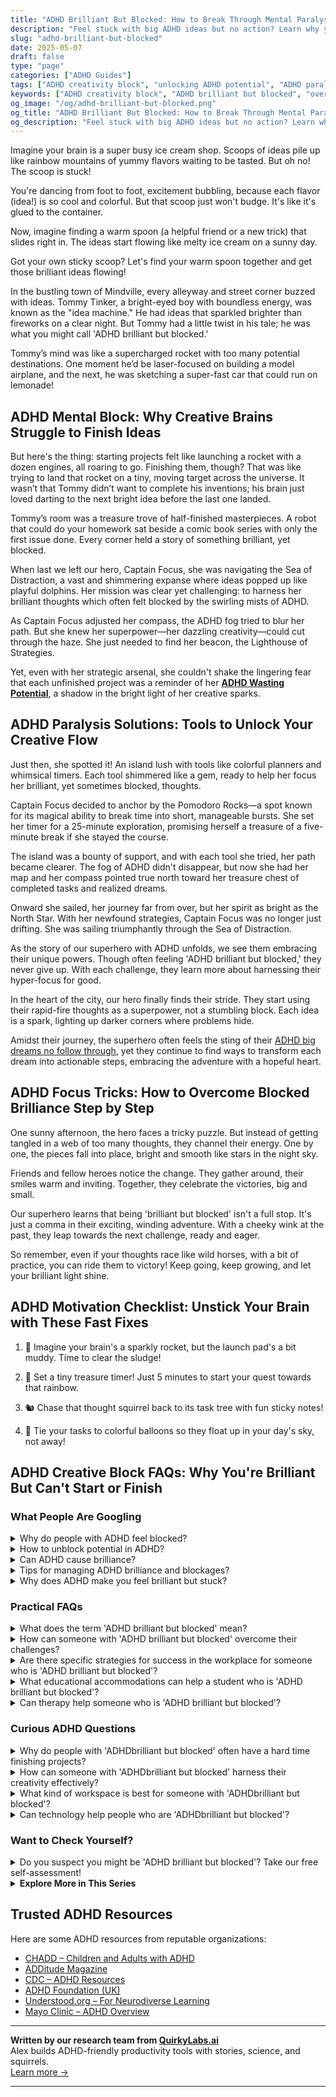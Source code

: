 ```yaml
---
title: "ADHD Brilliant But Blocked: How to Break Through Mental Paralysis & Start Creating"
description: "Feel stuck with big ADHD ideas but no action? Learn why your brilliance gets blocked and discover playful ways to finally unlock your creative flow."
slug: "adhd-brilliant-but-blocked"
date: 2025-05-07
draft: false
type: "page"
categories: ["ADHD Guides"]
tags: ["ADHD creativity block", "unlocking ADHD potential", "ADHD paralysis", "ADHD project momentum", "overcoming ADHD stuckness", "finishing ADHD ideas"]
keywords: ["ADHD creativity block", "ADHD brilliant but blocked", "overcoming ADHD paralysis", "unlocking ADHD potential", "finishing ADHD projects", "ADHD mental block solutions"]
og_image: "/og/adhd-brilliant-but-blocked.png"
og_title: "ADHD Brilliant But Blocked: How to Break Through Mental Paralysis & Start Creating"
og_description: "Feel stuck with big ADHD ideas but no action? Learn why your brilliance gets blocked and discover playful ways to finally unlock your creative flow."
---
```



Imagine your brain is a super busy ice cream shop. Scoops of ideas pile up like rainbow mountains of yummy flavors waiting to be tasted. But oh no! The scoop is stuck!

You're dancing from foot to foot, excitement bubbling, because each flavor (idea!) is so cool and colorful. But that scoop just won't budge. It's like it's glued to the container.

Now, imagine finding a warm spoon (a helpful friend or a new trick) that slides right in. The ideas start flowing like melty ice cream on a sunny day.

Got your own sticky scoop? Let's find your warm spoon together and get those brilliant ideas flowing!

In the bustling town of Mindville, every alleyway and street corner buzzed with ideas. Tommy Tinker, a bright-eyed boy with boundless energy, was known as the "idea machine." He had ideas that sparkled brighter than fireworks on a clear night. But Tommy had a little twist in his tale; he was what you might call 'ADHD brilliant but blocked.'

Tommy’s mind was like a supercharged rocket with too many potential destinations. One moment he’d be laser-focused on building a model airplane, and the next, he was sketching a super-fast car that could run on lemonade!

## ADHD Mental Block: Why Creative Brains Struggle to Finish Ideas

But here's the thing: starting projects felt like launching a rocket with a dozen engines, all roaring to go. Finishing them, though? That was like trying to land that rocket on a tiny, moving target across the universe. It wasn’t that Tommy didn’t want to complete his inventions; his brain just loved darting to the next bright idea before the last one landed.

Tommy’s room was a treasure trove of half-finished masterpieces. A robot that could do your homework sat beside a comic book series with only the first issue done. Every corner held a story of something brilliant, yet blocked.

When last we left our hero, Captain Focus, she was navigating the Sea of Distraction, a vast and shimmering expanse where ideas popped up like playful dolphins. Her mission was clear yet challenging: to harness her brilliant thoughts which often felt blocked by the swirling mists of ADHD.

As Captain Focus adjusted her compass, the ADHD fog tried to blur her path. But she knew her superpower—her dazzling creativity—could cut through the haze. She just needed to find her beacon, the Lighthouse of Strategies.

Yet, even with her strategic arsenal, she couldn't shake the lingering fear that each unfinished project was a reminder of her **[ADHD Wasting Potential](/pages/adhd-wasting-potential/)**, a shadow in the bright light of her creative sparks.

## ADHD Paralysis Solutions: Tools to Unlock Your Creative Flow

Just then, she spotted it! An island lush with tools like colorful planners and whimsical timers. Each tool shimmered like a gem, ready to help her focus her brilliant, yet sometimes blocked, thoughts.

Captain Focus decided to anchor by the Pomodoro Rocks—a spot known for its magical ability to break time into short, manageable bursts. She set her timer for a 25-minute exploration, promising herself a treasure of a five-minute break if she stayed the course.

The island was a bounty of support, and with each tool she tried, her path became clearer. The fog of ADHD didn't disappear, but now she had her map and her compass pointed true north toward her treasure chest of completed tasks and realized dreams.

Onward she sailed, her journey far from over, but her spirit as bright as the North Star. With her newfound strategies, Captain Focus was no longer just drifting. She was sailing triumphantly through the Sea of Distraction.

As the story of our superhero with ADHD unfolds, we see them embracing their unique powers. Though often feeling 'ADHD brilliant but blocked,' they never give up. With each challenge, they learn more about harnessing their hyper-focus for good.

In the heart of the city, our hero finally finds their stride. They start using their rapid-fire thoughts as a superpower, not a stumbling block. Each idea is a spark, lighting up darker corners where problems hide.

Amidst their journey, the superhero often feels the sting of their [ADHD big dreams no follow through](/pages/adhd-big-dreams-no-follow-through/), yet they continue to find ways to transform each dream into actionable steps, embracing the adventure with a hopeful heart.

## ADHD Focus Tricks: How to Overcome Blocked Brilliance Step by Step

One sunny afternoon, the hero faces a tricky puzzle. But instead of getting tangled in a web of too many thoughts, they channel their energy. One by one, the pieces fall into place, bright and smooth like stars in the night sky.

Friends and fellow heroes notice the change. They gather around, their smiles warm and inviting. Together, they celebrate the victories, big and small.

Our superhero learns that being 'brilliant but blocked' isn't a full stop. It's just a comma in their exciting, winding adventure. With a cheeky wink at the past, they leap towards the next challenge, ready and eager.

So remember, even if your thoughts race like wild horses, with a bit of practice, you can ride them to victory! Keep going, keep growing, and let your brilliant light shine.

## ADHD Motivation Checklist: Unstick Your Brain with These Fast Fixes

1. 🚀 Imagine your brain's a sparkly rocket, but the launch pad's a bit muddy. Time to clear the sludge!

2. 🌈 Set a tiny treasure timer! Just 5 minutes to start your quest towards that rainbow.

3. 🐿️ Chase that thought squirrel back to its task tree with fun sticky notes!

4. 🎈 Tie your tasks to colorful balloons so they float up in your day's sky, not away!

## ADHD Creative Block FAQs: Why You're Brilliant But Can't Start or Finish

### What People Are Googling

<details><summary>Why do people with ADHD feel blocked?</summary><p>Feeling blocked is a common experience for individuals with ADHD, often stemming from the way their brains process information and prioritize tasks. This can feel like hitting a wall, where starting or continuing a task feels nearly impossible, not due to a lack of effort but because of how their brain is wired. It's important to understand that this isn't a failure or a lack of willpower; it's just a part of the ADHD experience. Finding strategies that work for you, such as breaking tasks into smaller steps or using timers, can help ease these feelings of being blocked and make tasks more manageable.</p></details>
<details><summary>How to unblock potential in ADHD?</summary><p>Unlocking your potential with ADHD is all about embracing your unique strengths and finding strategies that work for you. Start by exploring areas where you naturally excel or feel most enthusiastic—your ADHD can often enhance creativity, energy, or problem-solving abilities. Setting up a structured environment with clear, manageable goals can really help in reducing overwhelm and boosting productivity. Remember, finding a supportive community or coach can also make a tremendous difference, offering both understanding and practical advice tailored to your needs.</p></details>
<details><summary>Can ADHD cause brilliance?</summary><p>Absolutely, ADHD can be associated with unique strengths that might manifest as brilliance in various ways! Many people with ADHD are known for their creativity, ability to think outside the box, and rapid problem-solving skills. These traits can lead to innovative ideas and exceptional achievements in numerous fields, from the arts to sciences and beyond. It's all about harnessing those vibrant ADHD qualities in an environment that values and encourages them.</p></details>
<details><summary>Tips for managing ADHD brilliance and blockages?</summary><p>Absolutely, managing ADHD's unique blend of brilliance and occasional blockages can be like navigating a river with both smooth currents and tricky rapids. One helpful tip is to embrace your natural peaks of high energy and creativity by keeping a notebook or digital app handy to jot down ideas and insights as they come. During times when you feel blocked or unfocused, break tasks into smaller, manageable steps and set clear, attainable goals for each part—this can make the process less daunting. Also, don't forget to be kind to yourself and recognize that fluctuations in productivity are perfectly normal; it's all about finding your flow and riding the waves at your own pace.</p></details>
<details><summary>Why does ADHD make you feel brilliant but stuck?</summary><p>Having ADHD can often feel like being in a room filled with a hundred televisions, each playing something fascinating—your brain is bursting with ideas, insights, and bursts of brilliance! However, this same whirlwind of thoughts can make it tricky to pick just one thing to focus on, leaving you feeling stuck or overwhelmed. Think of it as having a supercharged brain that doesn't always want to follow a straight path. It’s perfectly okay, and together, we can find strategies to harness that brilliance effectively and navigate through the feeling of being stuck.</p></details>



### Practical FAQs

<details><summary>What does the term 'ADHD brilliant but blocked' mean?</summary><p>The phrase "ADHD brilliant but blocked" captures a common experience among those with ADHD, where you have a wealth of ideas and a vibrant imagination, but face hurdles in executing those ideas consistently due to various ADHD-related challenges. This can often feel like there's a barrier between your potential and your ability to express or achieve it. It's like having a treasure chest full of sparkling jewels locked inside a box—you know the value and creativity you possess, but sometimes the key to the lock is hard to find. Remember, this is a shared struggle within the ADHD community, and exploring strategies to unlock that chest can be incredibly rewarding.</p></details>
<details><summary>How can someone with 'ADHD brilliant but blocked' overcome their challenges?</summary><p>Oh, navigating the "ADHD brilliant but blocked" feeling can indeed be quite a journey, but remember, you're not alone in this! A good starting point is breaking tasks into smaller, more manageable pieces to avoid feeling overwhelmed. It’s also really helpful to set up a cozy, distraction-free workspace where your creativity can bloom. Don’t forget, regular check-ins with a coach or a supportive community can provide that extra layer of encouragement and accountability needed to keep pushing forward. You've got this!</p></details>
<details><summary>Are there specific strategies for success in the workplace for someone who is 'ADHD brilliant but blocked'?</summary><p>Absolutely, there are numerous strategies that can really help someone with ADHD shine in the workplace! One effective approach is to break larger projects into smaller, manageable tasks. This can help in making the work less overwhelming and more approachable. It’s also helpful to use tools like timers or apps designed to enhance focus and structure your time. Lastly, don't hesitate to communicate with your team about your unique working style; most coworkers will appreciate your honesty and may even offer their support. Remember, your creativity and dynamism are incredible assets!</p></details>
<details><summary>What educational accommodations can help a student who is 'ADHD brilliant but blocked'?</summary><p>Absolutely, navigating school with ADHD can definitely have its unique set of challenges, but with the right accommodations, students can truly thrive! For someone who is "ADHD brilliant but blocked," tailored accommodations such as extended time on tests, a quiet room for work, and the option to take frequent breaks can be incredibly beneficial. Additionally, using graphic organizers and having access to lecture notes in advance can help manage information overload and keep thoughts organized. Remember, these adaptations are there to support the student's learning style and help them showcase their brilliance without unnecessary barriers!</p></details>
<details><summary>Can therapy help someone who is 'ADHD brilliant but blocked'?</summary><p>Absolutely! Therapy can be a wonderful resource for someone who feels "ADHD brilliant but blocked." It provides a supportive space to explore the unique ways your ADHD manifests and to develop strategies tailored to your specific needs. A therapist, especially one familiar with ADHD, can assist you in understanding and navigating the obstacles you face, helping to unlock your full potential. Together, you can work on techniques that enhance focus, organization, and emotional regulation, allowing your brilliance to shine through more consistently.</p></details>



### Curious ADHD Questions

<details><summary>Why do people with 'ADHDbrilliant but blocked' often have a hard time finishing projects?</summary><p>Oh, it’s quite common for folks with ADHD to be buzzing with brilliant ideas but feel blocked when it comes to seeing projects through to the end. This often happens because the sustained attention and organization needed to finish a task can be really challenging with ADHD. The initial stages of a project are usually exciting and full of novelty, which naturally grabs the attention of someone with ADHD. However, as the project progresses and the novelty wears off, maintaining focus can become a bit of a struggle. It’s like having a brain that’s a bit too fond of the exciting start but gets a bit weary when the path gets familiar and less stimulating.</p></details>
<details><summary>How can someone with 'ADHDbrilliant but blocked' harness their creativity effectively?</summary><p>Absolutely, the feeling of being 'brilliant but blocked' is such a common experience for folks with ADHD, and it's wonderful that you want to channel your creativity! A helpful first step could be setting up a cozy, clutter-free space designated just for your creative tasks. This can reduce distractions and help cue your brain that it's time to focus on creating. Additionally, consider using timers to break work into manageable chunks — this can help keep your energy levels steady and prevent burnout. Lastly, embrace your natural peak times; if you find you’re more creative in the morning or late at night, go with it and use those times to create and explore your ideas.</p></details>
<details><summary>What kind of workspace is best for someone with 'ADHDbrilliant but blocked'?</summary><p>Creating a workspace that caters to the unique needs of someone with ADHD, especially when feeling 'brilliant but blocked', can be wonderfully effective! Aim for a space that minimizes distractions; this could mean a quiet corner with a comfortable chair or a desk facing away from high-traffic areas. It’s also helpful to have organizational tools at hand—think labeled bins, color-coded files, or digital apps that help keep your thoughts and tasks neatly aligned. Adding personal touches that inspire you, like motivational quotes, fun gadgets, or a small plant, can also boost your mood and creativity, making your workspace a truly inviting and productive haven!</p></details>
<details><summary>Can technology help people who are 'ADHDbrilliant but blocked'?</summary><p>Absolutely, technology can be a wonderful ally for those who are "ADHD brilliant but blocked"! There are numerous apps and tools designed to help manage time, stay organized, and keep track of tasks, which can really reduce the feeling of being overwhelmed. Plus, technology can offer customizable solutions, like setting reminders for deadlines or breaking projects into smaller, more manageable pieces. Embracing these tools might just help unlock that brilliant potential by easing the blockages that come with ADHD.</p></details>



### Want to Check Yourself?

<details><summary>Do you suspect you might be 'ADHD brilliant but blocked'? Take our free self-assessment!</summary><p>Absolutely, taking a self-assessment can be a great first step in understanding yourself better! It’s completely normal to feel both incredibly capable and yet sometimes inexplicably stuck. This assessment is designed to help you identify patterns that might hint at ADHD, while also recognizing your unique strengths. Remember, this is just a starting point, and whatever the outcome, you're taking a positive step toward self-discovery and potentially greater clarity.</p></details>

<script type="application/ld+json">
{
  "@context": "https://schema.org",
  "@type": "FAQPage",
  "mainEntity": [
    {
      "@type": "Question",
      "name": "Why do people with ADHD feel blocked?",
      "acceptedAnswer": {
        "@type": "Answer",
        "text": "Feeling blocked is a common experience for individuals with ADHD, often stemming from the way their brains process information and prioritize tasks. This can feel like hitting a wall, where starting or continuing a task feels nearly impossible, not due to a lack of effort but because of how their brain is wired. It's important to understand that this isn't a failure or a lack of willpower; it's just a part of the ADHD experience. Finding strategies that work for you, such as breaking tasks into smaller steps or using timers, can help ease these feelings of being blocked and make tasks more manageable."
      }
    },
    {
      "@type": "Question",
      "name": "How to unblock potential in ADHD?",
      "acceptedAnswer": {
        "@type": "Answer",
        "text": "Unlocking your potential with ADHD is all about embracing your unique strengths and finding strategies that work for you. Start by exploring areas where you naturally excel or feel most enthusiastic\u2014your ADHD can often enhance creativity, energy, or problem-solving abilities. Setting up a structured environment with clear, manageable goals can really help in reducing overwhelm and boosting productivity. Remember, finding a supportive community or coach can also make a tremendous difference, offering both understanding and practical advice tailored to your needs."
      }
    },
    {
      "@type": "Question",
      "name": "Can ADHD cause brilliance?",
      "acceptedAnswer": {
        "@type": "Answer",
        "text": "Absolutely, ADHD can be associated with unique strengths that might manifest as brilliance in various ways! Many people with ADHD are known for their creativity, ability to think outside the box, and rapid problem-solving skills. These traits can lead to innovative ideas and exceptional achievements in numerous fields, from the arts to sciences and beyond. It's all about harnessing those vibrant ADHD qualities in an environment that values and encourages them."
      }
    },
    {
      "@type": "Question",
      "name": "Tips for managing ADHD brilliance and blockages?",
      "acceptedAnswer": {
        "@type": "Answer",
        "text": "Absolutely, managing ADHD's unique blend of brilliance and occasional blockages can be like navigating a river with both smooth currents and tricky rapids. One helpful tip is to embrace your natural peaks of high energy and creativity by keeping a notebook or digital app handy to jot down ideas and insights as they come. During times when you feel blocked or unfocused, break tasks into smaller, manageable steps and set clear, attainable goals for each part\u2014this can make the process less daunting. Also, don't forget to be kind to yourself and recognize that fluctuations in productivity are perfectly normal; it's all about finding your flow and riding the waves at your own pace."
      }
    },
    {
      "@type": "Question",
      "name": "Why does ADHD make you feel brilliant but stuck?",
      "acceptedAnswer": {
        "@type": "Answer",
        "text": "Having ADHD can often feel like being in a room filled with a hundred televisions, each playing something fascinating\u2014your brain is bursting with ideas, insights, and bursts of brilliance! However, this same whirlwind of thoughts can make it tricky to pick just one thing to focus on, leaving you feeling stuck or overwhelmed. Think of it as having a supercharged brain that doesn't always want to follow a straight path. It\u2019s perfectly okay, and together, we can find strategies to harness that brilliance effectively and navigate through the feeling of being stuck."
      }
    }
  ]
}
</script>
<script type="application/ld+json">
{
  "@context": "https://schema.org",
  "@type": "Article",
  "author": {
    "@type": "Person",
    "name": "QuirkyLabs",
    "url": "https://quirkylabs.ai/about"
  },
  "headline": "\"Unleash Your Spark: Conquer ADHD Brilliant But Blocked!\"",
  "mainEntityOfPage": "https://blog.quirkylabs.ai/pages/adhd-brilliant-but-blocked/",
  "datePublished": "2025-05-07"
}
</script>
<script type="application/ld+json">
{
  "@context": "https://schema.org",
  "@type": "BreadcrumbList",
  "itemListElement": [
    {
      "@type": "ListItem",
      "position": 1,
      "name": "Home",
      "item": "https://quirkylabs.ai/"
    },
    {
      "@type": "ListItem",
      "position": 2,
      "name": "Blog",
      "item": "https://blog.quirkylabs.ai/"
    },
    {
      "@type": "ListItem",
      "position": 3,
      "name": "\"Unleash Your Spark: Conquer ADHD Brilliant But Blocked!\"",
      "item": "https://blog.quirkylabs.ai/pages/adhd-brilliant-but-blocked/"
    }
  ]
}
</script>

<details>
<summary><strong>Explore More in This Series</strong></summary>

- [Adhd Sabotaging Success](/pages/adhd-sabotaging-success/)
- [Adhd Starting Everything](/pages/adhd-starting-everything/)
- [Adhd Ideas Keep Coming](/pages/adhd-ideas-keep-coming/)
- [Adhd Shiny Object Syndrome](/pages/adhd-shiny-object-syndrome/)
- [Adhd Dreams Vs Reality](/pages/adhd-dreams-vs-reality/)
- [Adhd Followthrough Fatigue](/pages/adhd-followthrough-fatigue/)
- [Adhd Wasting Potential](/pages/adhd-wasting-potential/)
- [Adhd Motivation Vanishes](/pages/adhd-motivation-vanishes/)
</details>



## Trusted ADHD Resources

Here are some ADHD resources from reputable organizations:

- [CHADD – Children and Adults with ADHD](https://chadd.org)
- [ADDitude Magazine](https://www.additudemag.com)
- [CDC – ADHD Resources](https://www.cdc.gov/ncbddd/adhd)
- [ADHD Foundation (UK)](https://www.adhdfoundation.org.uk)
- [Understood.org – For Neurodiverse Learning](https://www.understood.org)
- [Mayo Clinic – ADHD Overview](https://www.mayoclinic.org/diseases-conditions/adhd)


---

**Written by our research team from [QuirkyLabs.ai](https://quirkylabs.ai)**  
Alex builds ADHD-friendly productivity tools with stories, science, and squirrels.  
[Learn more →](https://quirkylabs.ai)

---
